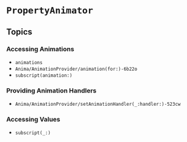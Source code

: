 # ``PropertyAnimator``

## Topics

### Accessing Animations

- ``animations``
- ``Anima/AnimationProvider/animation(for:)-6b22o``
- ``subscript(animation:)``

### Providing Animation Handlers

- ``Anima/AnimationProvider/setAnimationHandler(_:handler:)-523cw``

### Accessing Values

- ``subscript(_:)``

